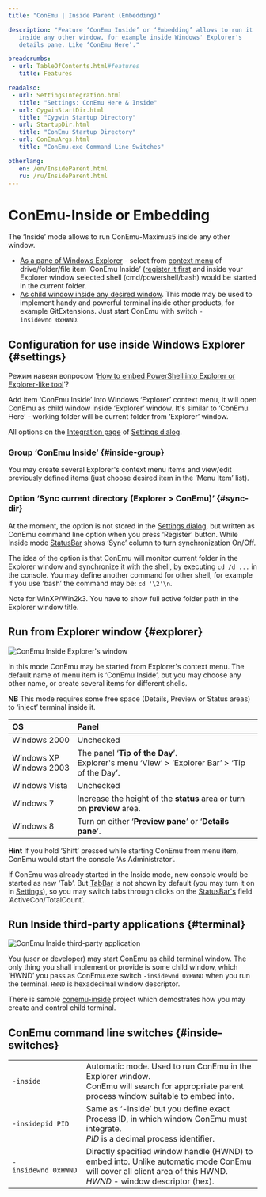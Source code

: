 ```yaml
---
title: "ConEmu | Inside Parent (Embedding)"

description: "Feature ‘ConEmu Inside’ or ‘Embedding’ allows to run it
   inside any other window, for example inside Windows' Explorer's
   details pane. Like ‘ConEmu Here’."

breadcrumbs:
 - url: TableOfContents.html#features
   title: Features

readalso:
 - url: SettingsIntegration.html
   title: "Settings: ConEmu Here & Inside"
 - url: CygwinStartDir.html
   title: "Cygwin Startup Directory"
 - url: StartupDir.html
   title: "ConEmu Startup Directory"
 - url: ConEmuArgs.html
   title: "ConEmu.exe Command Line Switches"

otherlang:
   en: /en/InsideParent.html
   ru: /ru/InsideParent.html
---
```


# ConEmu-Inside or Embedding

The ‘Inside’ mode allows to run ConEmu-Maximus5
inside any other window.

* [As a pane of Windows Explorer](#explorer) - select
  from [context menu](#settings) of drive/folder/file item ‘ConEmu Inside’
  ([register it first](SettingsIntegration.html)
  and inside your Explorer window selected shell
  (cmd/powershell/bash) would be started in the current folder.
* [As child window inside any desired window](#terminal).
  This mode may be used to implement handy and powerful terminal
  inside other products, for example GitExtensions.
  Just start ConEmu with switch `-insidewnd 0xHWND`.



## Configuration for use inside Windows Explorer  {#settings}

Режим навеян вопросом
‘[How to embed PowerShell into Explorer or Explorer-like tool](http://superuser.com/a/441531/139371)’?

Add item ‘ConEmu Inside’ into Windows ‘Explorer’ context menu,
it will open ConEmu as child window inside ‘Explorer’ window.
It's similar to ‘ConEmu Here’ - working folder will be current folder from ‘Explorer’ window.

All options on the [Integration page](SettingsIntegration.html) of [Settings dialog](Settings.html).


### Group ‘ConEmu Inside’   {#inside-group}
You may create several Explorer's context menu items
and view/edit previously defined items
(just choose desired item in the ‘Menu Item’ list).


### Option ‘Sync current directory (Explorer > ConEmu)’   {#sync-dir}
At the moment, the option is not stored in the [Settings dialog](Settings.html),
but written as ConEmu command line option when you press ‘Register’ button.
While Inside mode [StatusBar](StatusBar.html) shows ‘Sync’ column
to turn synchronization On/Off.

The idea of the option is that ConEmu will monitor current folder in the
Explorer window and synchronize it with the shell, by executing `cd /d ...`
in the console.
You may define another command for other shell, for example if you use ‘bash’
the command may be: `cd '\2'\n`.

Note for WinXP/Win2k3. You have to show full active folder path
in the Explorer window title.


## Run from Explorer window  {#explorer}

![ConEmu Inside Explorer's window](ConEmuInside.png)

In this mode ConEmu may be started from Explorer's context menu.
The default name of menu item is ‘ConEmu Inside’, but you may
choose any other name,
or create several items for different shells.

**NB**
This mode requires some free space (Details, Preview or Status areas)
to ‘inject’ terminal inside it.

| OS | Panel |
|:----|:----|
| Windows 2000 | Unchecked |
| Windows XP <br/> Windows 2003 | The panel ‘**Tip of the Day**’. <br/> Explorer's menu ‘View’ > ‘Explorer Bar’ > ‘Tip of the Day’. |
| Windows Vista | Unchecked |
| Windows 7 | Increase the height of the **status** area or turn on **preview** area. |
| Windows 8 | Turn on either ‘**Preview pane**’ or ‘**Details pane**’. |

**Hint**
If you hold ‘Shift’ pressed while starting ConEmu from menu item,
ConEmu would start the console ‘As Administrator’.

If ConEmu was already started in the Inside mode, new console would be started as new ‘Tab’.
But [TabBar](TabBar.html) is not shown by default
(you may turn it on in [Settings](SettingsTabBar.html)),
so you may switch tabs through clicks on the [StatusBar's](StatusBar.html)
field ‘ActiveCon/TotalCount’.



## Run Inside third-party applications  {#terminal}

![ConEmu Inside third-party application](ConEmuInside.png)

You (user or developer) may start ConEmu as child terminal window.
The only thing you shall implement or provide is some child window,
which ‘HWND’ you pass as ConEmu.exe switch `-insidewnd 0xHWND`
when you run the terminal. `HWND` is hexadecimal window descriptor.

There is sample [conemu-inside](https://github.com/Maximus5/conemu-inside)
project which demostrates how you may create and control child terminal.



## ConEmu command line switches  {#inside-switches}

| | |
|:----|:----|
| `-inside` | Automatic mode. Used to run ConEmu in the Explorer window. <br/> ConEmu will search for appropriate parent process window suitable to embed into. |
| `-insidepid PID` | Same as ‘-inside’ but you define exact Process ID, in which window ConEmu must integrate. <br/> *PID* is a decimal process identifier. |
| `-insidewnd 0xHWND` | Directly specified window handle (HWND) to embed into. Unlike automatic mode ConEmu will cover all client area of this HWND. <br/> *HWND* - window descriptor (hex). |
